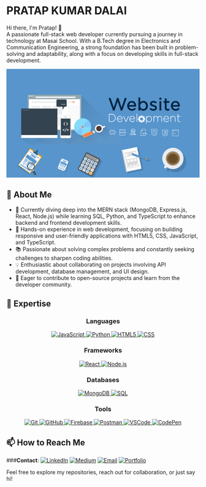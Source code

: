 # PRATAP KUMAR DALAI

Hi there, I'm Pratap! 👋  
A passionate full-stack web developer currently pursuing a journey in technology at Masai School. With a B.Tech degree in Electronics and Communication Engineering, a strong foundation has been built in problem-solving and adaptability, along with a focus on developing skills in full-stack development.

![My Screenshot](./assets/243078834-72903324-cf57-4e90-80a6-ed3c9734e0ed.gif)

## 🚀 About Me
- 🌱 Currently diving deep into the MERN stack (MongoDB, Express.js, React, Node.js) while learning SQL, Python, and TypeScript to enhance backend and frontend development skills.
- 💼 Hands-on experience in web development, focusing on building responsive and user-friendly applications with HTML5, CSS, JavaScript, and TypeScript.
- 📚 Passionate about solving complex problems and constantly seeking challenges to sharpen coding abilities.
- 💡 Enthusiastic about collaborating on projects involving API development, database management, and UI design.
- 🤝 Eager to contribute to open-source projects and learn from the developer community.


## 🔭 Expertise

### <p align="center">Languages</p>
<p align="center">
  <a href="https://skillicons.dev" title="JavaScript">
    <img src="https://skillicons.dev/icons?i=js" alt="JavaScript" />
  </a>
  <a href="https://skillicons.dev" title="Python">
    <img src="https://skillicons.dev/icons?i=python" alt="Python" />
  </a>
  <a href="https://skillicons.dev" title="HTML5">
    <img src="https://skillicons.dev/icons?i=html" alt="HTML5" />
  </a>
  <a href="https://skillicons.dev" title="CSS">
    <img src="https://skillicons.dev/icons?i=css" alt="CSS" />
  </a>
</p>

### <p align="center">Frameworks</p>
<p align="center">
  <a href="https://skillicons.dev" title="React">
    <img src="https://skillicons.dev/icons?i=react" alt="React" />
  </a>
  <a href="https://skillicons.dev" title="Node.js">
    <img src="https://skillicons.dev/icons?i=nodejs" alt="Node.js" />
  </a>
</p>

### <p align="center">Databases</p>
<p align="center">
  <a href="https://skillicons.dev" title="MongoDB">
    <img src="https://skillicons.dev/icons?i=mongodb" alt="MongoDB" />
  </a>
  <a href="https://skillicons.dev" title="SQL">
    <img src="https://skillicons.dev/icons?i=mysql" alt="SQL" />
  </a>
</p>

### <p align="center">Tools</p>
<p align="center">
  <a href="https://skillicons.dev" title="Git">
    <img src="https://skillicons.dev/icons?i=git" alt="Git" />
  </a>
  <a href="https://skillicons.dev" title="GitHub">
    <img src="https://skillicons.dev/icons?i=github" alt="GitHub" />
  </a>
  <a href="https://skillicons.dev" title="Firebase">
    <img src="https://skillicons.dev/icons?i=firebase" alt="Firebase" />
  </a>
  <a href="https://skillicons.dev" title="Postman">
    <img src="https://skillicons.dev/icons?i=postman" alt="Postman" />
  </a>
  <a href="https://skillicons.dev" title="VSCode">
    <img src="https://skillicons.dev/icons?i=vscode" alt="VSCode" />
  </a>
  <a href="https://skillicons.dev" title="CodePen">
    <img src="https://skillicons.dev/icons?i=codepen" alt="CodePen" />
  </a>
</p>



## 📫 How to Reach Me
###**Contact**: 
  [![LinkedIn](https://img.shields.io/badge/-LinkedIn-0077B5?style=flat&logo=linkedin&logoColor=white)](https://www.linkedin.com/in/dpratapx) 
  [![Medium](https://img.shields.io/badge/-Medium-00AB6C?style=flat&logo=medium&logoColor=white)](https://medium.com/@dpratap.360) 
  [![Email](https://img.shields.io/badge/-Email-D14836?style=flat&logo=gmail&logoColor=white)](mailto:dpratap.360@gmail.com) 
  [![Portfolio](https://img.shields.io/badge/-Portfolio-4EAA25?style=flat&logo=vercel&logoColor=white)](https://gleeful-tapioca-72c447.netlify.app/)


Feel free to explore my repositories, reach out for collaboration, or just say hi!
